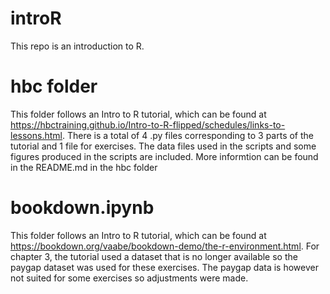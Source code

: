 # introR
This repo is an introduction to R.

# hbc folder 
This folder follows an Intro to R tutorial, which can be found at https://hbctraining.github.io/Intro-to-R-flipped/schedules/links-to-lessons.html. There is a total of 4 .py files corresponding to 3 parts of the tutorial and 1 file for exercises. The data files used in the scripts and some figures produced in the scripts are included. More informtion can be found in the README.md in the hbc folder 


# bookdown.ipynb
This folder follows an Intro to R tutorial, which can be found at https://bookdown.org/vaabe/bookdown-demo/the-r-environment.html. For chapter 3, the tutorial used a dataset that is no longer available so the paygap dataset was used for these exercises. The paygap data is however not suited for some exercises so adjustments were made. 

